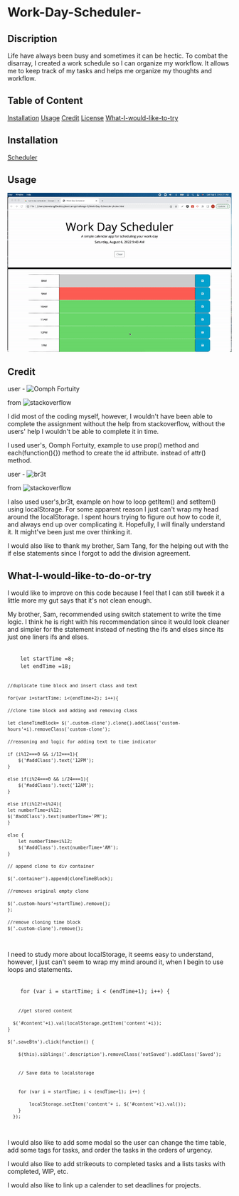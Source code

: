 # Work-Day-Scheduler-
## Discription

Life have always been busy and sometimes it can be hectic.  To combat the disarray, I created a work schedule so I can organize my workflow.  It allows me to keep track of my tasks and helps me organize my thoughts and workflow.

## Table of Content

[Installation](#installation)
[Usage](#usage)
[Credit](#credit)
[License](#license)
[What-I-would-like-to-try](#what-I-would-like-to-try)

## Installation

[Scheduler](https://stang91.github.io/Work-Day-Scheduler-/)

## Usage

![alt alt-img-names](./assets/images/ezgif-schedule.gif)

## Credit

user - ![Oomph Fortuity](https://stackoverflow.com/users/1926762/oomph-fortuity)


from ![stackoverflow](https://stackoverflow.com/questions/25680333/how-to-add-ids-to-tr-using-loop-in-jquery
)


I did most of the coding myself, however, I wouldn't have been able to complete the assignment without the help from stackoverflow, without the users' help I wouldn't be able to complete it in time.  


I used user's, Oomph Fortuity, example to use prop() method and each(function(){}) method to create the id attribute. instead of attr() method.


user - ![br3t](https://stackoverflow.com/users/1430631/br3t)


from ![stackoverflow](https://stackoverflow.com/questions/42963091/how-to-save-the-value-of-textarea-to-localstorage-then-display-it-in-the-same-te)


I also used user's,br3t, example on how to loop getItem() and setItem() using localStorage.  For some apparent reason I just can't wrap my head around the localStorage.  I spent hours trying to figure out how to code it, and always end up over complicating it. Hopefully, I will finally understand it.  It might've been just me over thinking it.

I would also like to thank my brother, Sam Tang, for the helping out with the if else statements since I forgot to add the division agreement.

## What-I-would-like-to-do-or-try

I would like to improve on this code because I feel that I can still tweek it a little more my gut says that it's not clean enough.

My brother, Sam, recommended using switch statement to write the time logic.  I think he is right with his recommendation since it would look cleaner and simpler for the statement instead of nesting the ifs and elses since its just one liners ifs and elses.


<code>
    let startTime =8;
    let endTime =18;

    //duplicate time block and insert class and text
    
    for(var i=startTime; i<(endTime+2); i++){  

    //clone time block and adding and removing class
    
    let cloneTimeBlock= $('.custom-clone').clone().addClass('custom-hours'+i).removeClass('custom-clone');

    //reasoning and logic for adding text to time indicator
    
    if (i%12===0 && i/12===1){
        $('#addClass').text('12PM');
    }
    
    else if(i%24===0 && i/24===1){
        $('#addClass').text('12AM');
    }

    else if(i%12!=i%24){
    let numberTime=i%12;
    $('#addClass').text(numberTime+'PM');
    }

    else {
        let numberTime=i%12;
        $('#addClass').text(numberTime+'AM');
    }

    // append clone to div container

    $('.container').append(cloneTimeBlock);

    //removes original empty clone

    $('.custom-hours'+startTime).remove();
    };

    //remove cloning time block
    $('.custom-clone').remove();
</code>





I need to study more about localStorage, it seems easy to understand, however, I just can't seem to wrap my mind around it, when I begin to use loops and statements.





<code>
    for (var i = startTime; i < (endTime+1); i++) {

        //get stored content 

      $('#content'+i).val(localStorage.getItem('content'+i));
    }

    $('.saveBtn').click(function() {

        $(this).siblings('.description').removeClass('notSaved').addClass('Saved');


        // Save data to localstorage


        for (var i = startTime; i < (endTime+1); i++) {

            localStorage.setItem('content'+ i, $('#content'+i).val());
        }
      });
</code>



I would also like to add some modal so the user can change the time table, add some tags for tasks, and  order the tasks in the orders of urgency.

I would also like to add strikeouts to completed tasks and a lists tasks with completed, WIP, etc.

I would also like to link up a calender to set deadlines for projects.